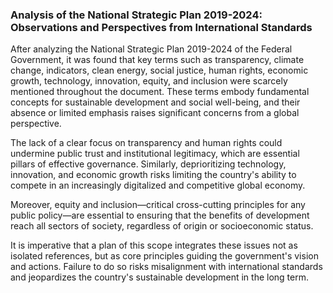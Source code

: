### Analysis of the National Strategic Plan 2019-2024: Observations and Perspectives from International Standards

After analyzing the National Strategic Plan 2019-2024 of the Federal Government, it was found that key terms such as transparency, climate change, indicators, clean energy, social justice, human rights, economic growth, technology, innovation, equity, and inclusion were scarcely mentioned throughout the document. These terms embody fundamental concepts for sustainable development and social well-being, and their absence or limited emphasis raises significant concerns from a global perspective.

The lack of a clear focus on transparency and human rights could undermine public trust and institutional legitimacy, which are essential pillars of effective governance. Similarly, deprioritizing technology, innovation, and economic growth risks limiting the country's ability to compete in an increasingly digitalized and competitive global economy.

Moreover, equity and inclusion—critical cross-cutting principles for any public policy—are essential to ensuring that the benefits of development reach all sectors of society, regardless of origin or socioeconomic status.

It is imperative that a plan of this scope integrates these issues not as isolated references, but as core principles guiding the government's vision and actions. Failure to do so risks misalignment with international standards and jeopardizes the country's sustainable development in the long term.
